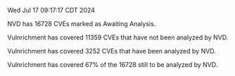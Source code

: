 Wed Jul 17 09:17:17 CDT 2024

NVD has 16728 CVEs marked as Awaiting Analysis.

Vulnrichment has covered 11359 CVEs that have not been analyzed by NVD.

Vulnrichment has covered 3252 CVEs that have been analyzed by NVD.

Vulnrichment has covered 67% of the 16728 still to be analyzed by NVD.

